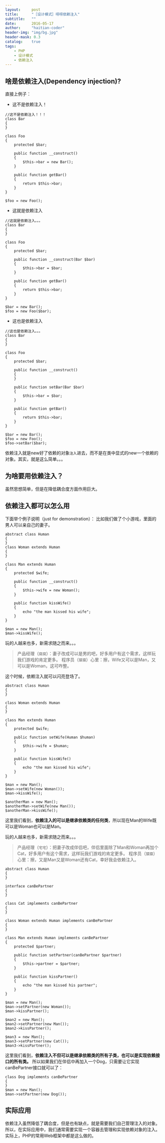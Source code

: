 ```yaml
---
layout:     post
title:      "［设计模式］唠唠依赖注入"
subtitle:   ""
date:       2016-05-17
author:     "haitian-coder"
header-img: "img/bg.jpg"
header-mask: 0.3
catalog:    true
tags:
    - PHP
    - 设计模式
    - 依赖注入
---
```



## 啥是依赖注入(Dependency injection)? ##
直接上例子：

 - 这不是依赖注入！

```
//这不是依赖注入！！！
class Bar
{
}

class Foo
{
    protected $bar;

    public function __construct()
    {
        $this->bar = new Bar();
    }

    public function getBar()
    {
        return $this->bar;
    }
}

$foo = new Foo();
```

 - 这就是依赖注入

```
//这就是依赖注入。。。
class Bar
{
}

class Foo
{
    protected $bar;

    public function __construct(Bar $bar)
    {
        $this->bar = $bar;
    }

    public function getBar()
    {
        return $this->bar;
    }
}

$bar = new Bar();
$foo = new Foo($bar);
```
 - 这也是依赖注入

```
//这也是依赖注入。。。
class Bar
{
}

class Foo
{
    protected $bar;

    public function __construct()
    {
    }
    
    public function setBar(Bar $bar)
    {
        $this->bar = $bar;
    }

    public function getBar()
    {
        return $this->bar;
    }
}

$bar = new Bar();
$foo = new Foo();
$foo->setBar($bar);
```
依赖注入就是new好了依赖的对象`注入`进去，而不是在类中显式的new一个依赖的对象。其实，就是这么简单。。。

## 为啥要用依赖注入？ ##

虽然思想简单，但是在降低耦合度方面作用巨大。

## 依赖注入都可以怎么用 ##

下面举个例子说明（just for demonstration）：
比如我们做了个小游戏，里面的男人可以亲自己的妻子。

```
abstract class Human
{
}
class Woman extends Human
{
}

class Man extends Human
{
    protected $wife;

    public function __construct()
    {
        $this->wife = new Woman();
    }

    public function kissWife()
    {
        echo "the man kissed his wife";
    }
}

$man = new Man();
$man->kissWife();
```
玩的人越来也多，新需求随之而来。。。

> 产品经理（`腐腐`）：妻子改成可以是男的吧，好多用户有这个需求，这样玩我们游戏的肯定更多。
> 程序员（`猿猿`）心里：擦，Wife又可以是Man，又可以是Woman，这可咋整。

这个时候，依赖注入就可以闪亮登场了。

```
abstract class Human
{
}

class Woman extends Human
{
}

class Man extends Human
{
    protected $wife;

    public function setWife(Human $human)
    {
        $this->wife = $human;
    }

    public function kissWife()
    {
        echo "the man kissed his wife";
    }
}

$man = new Man();
$man->setWife(new Woman());
$man->kissWife();

$anotherMan = new Man();
$anotherMan->setWife(new Man());
$anotherMan->kissWife();
```
这里我们看到，**依赖注入的可以是继承依赖类的任何类**，所以现在Man的Wife既可以是Woman也可以是Man。

玩的人越来也多，新需求随之而来。。。

> 产品经理（`宅宅`）：把妻子改成伴侣吧，伴侣里面除了Man和Woman再加个Cat，好多用户有这个需求，这样玩我们游戏的肯定更多。
> 程序员（`猿猿`）心里：擦，又是Man又是Woman还有Cat，幸好我会依赖注入。

```
abstract class Human
{
}

interface canBePartner
{
}

class Cat implements canBePartner
{
}

class Woman extends Human implements canBePartner
{
}

class Man extends Human implements canBePartner
{
    protected $partner;

    public function setPartner(canBePartner $partner)
    {
        $this->partner = $partner;
    }

    public function kissPartner()
    {
        echo "the man kissed his partner";
    }
}

$man = new Man();
$man->setPartner(new Woman());
$man->kissPartner();

$man2 = new Man();
$man2->setPartner(new Man());
$man2->kissPartner();

$man3 = new Man();
$man3->setPartner(new Cat());
$man3->kissPartner();
```

这里我们看到，**依赖注入不但可以是继承依赖类的所有子类，也可以是实现依赖接口的所有类。**
所以如果我们在伴侣中再加入一个Dog，只需要让它实现canBePartner接口就可以了：

```
class Dog implements canBePartner
{
}
$man = new Man();
$man->setPartner(new Dog());
```

##  实际应用  ##
依赖注入虽然降低了耦合度，但是也有缺点，就是需要我们自己管理注入的对象。
所以，在实际应用中，我们通常需要实现一个容器去管理和实现依赖对象的注入。
实际上，PHP的常用Web框架中都是这么做的。

